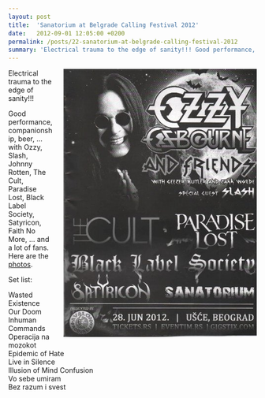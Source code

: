 ```yaml
---
layout: post
title:  'Sanatorium at Belgrade Calling Festival 2012'
date:   2012-09-01 12:05:00 +0200
permalink: /posts/22-sanatorium-at-belgrade-calling-festival-2012
summary: 'Electrical trauma to the edge of sanity!!! Good performance, companionship, beer, ... with Ozzy, Slash, Johnny Rotten, The Cult, Paradise Lost, Bl...'
---
```


<div><img src="/uploads/attachment/Belgrade_Calling_Festival_2012_small.jpg" title="Belgrade Calling Festival 2012" alt="Belgrade Calling Festival 2012" style="float: right; margin-left: 20px;" /></div>

<p>Electrical trauma to the edge of sanity!!!</p><p>Good performance, companionship, beer, ... with Ozzy, Slash, Johnny Rotten, The Cult, Paradise Lost, Black Label Society, Satyricon, Faith No More, ... and a lot of fans. Here are the <a href="/galleries/belgrade_calling_2012" title="Belgrade Calling Festival 2012 photos">photos</a>.</p><p>Set list:</p><p>Wasted Existence<br />Our Doom<br />Inhuman Commands<br />Operacija na mozokot<br />Epidemic of Hate<br />Live in Silence<br />Illusion of Mind Confusion<br />Vo sebe umiram<br />Bez razum i svest</p>
